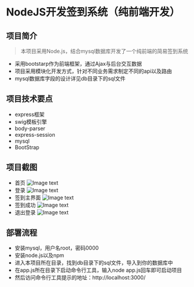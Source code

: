 # NodeJS开发签到系统（纯前端开发）
## 项目简介
> 本项目采用Node.js，结合mysql数据库开发了一个纯前端的简易签到系统
- 采用bootstarp作为前端框架，通过Ajax与后台交互数据
- 项目采用模块化开发方式，针对不同业务需求制定不同的api以及路由
- mysql数据库字段的设计详见db目录下的sql文件
## 项目技术要点
- express框架
- swig模板引擎
- body-parser
- express-session
- mysql
- BootStrap
## 项目截图
- 首页
![Image text](https://gitee.com/ittqqzz/myPictureWarehouse/blob/master/signinsystem/home.png)
- 登录
![Image text](https://gitee.com/ittqqzz/myPictureWarehouse/blob/master/signinsystem/signin.png)
- 签到主界面
![Image text](https://gitee.com/ittqqzz/myPictureWarehouse/blob/master/signinsystem/admin.png)
- 签到成功
![Image text](https://gitee.com/ittqqzz/myPictureWarehouse/blob/master/signinsystem/signinsuccess.png)
- 退出登录
![Image text](https://gitee.com/ittqqzz/myPictureWarehouse/blob/master/signinsystem/singout.png)
## 部署流程
- 安装mysql，用户名root，密码0000
- 安装node.js以及npm
- 进入本项目所在目录，找到db目录下的sql文件，导入到你的数据库中
- 在app.js所在目录下启动命令行工具，输入node app.js回车即可启动项目
- 然后访问命令行工具提示的地址：http://localhost:3000/
